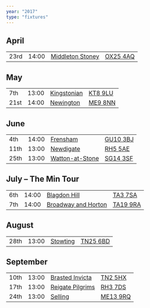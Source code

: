 ```yaml
---
year: "2017"
type: "fixtures"
---
```


## April

|  |  |  |  |
|:---|:---|:---|:---|
| 23rd | 14:00 | [Middleton Stoney](/2017/middleton-stoney) | [OX25 4AQ](https//goo.gl/maps/2oHFhgW7cVt) |

## May

|  |  |  |  |
|:---|:---|:---|:---|
| 7th | 13:00 | [Kingstonian](/2017/kingstonian) | [KT8 9LU](https//goo.gl/maps/4kwjPyThUMkyQfhe8) |
| 21st | 14:00 | [Newington](/2017/newington) | [ME9 8NN](https//goo.gl/maps/2XwQKWc9brr) |

## June

|  |  |  |  |
|:---|:---|:---|:---|
| 4th | 14:00 | [Frensham](/2017/frensham) | [GU10 3BJ](https//goo.gl/maps/xBUZvPU1vnK2) |
| 11th | 13:00 | [Newdigate](/2017/newdigate) | [RH5 5AE](http://goo.gl/maps/2RKzj) |
| 25th | 13:00 | [Watton-at-Stone](/2017/watton-at-stone) | [SG14 3SF](https://goo.gl/maps/2oHFhgW7cVt) |

## July – The Min Tour

|  |  |  |  |
|:---|:---|:---|:---|
| 6th | 14:00 | [Blagdon Hill](/2017/blagdon-hill) | [TA3 7SA](https//goo.gl/maps/H6iLZLNcja12) |
| 7th | 14:00 | [Broadway and Horton](/2017/broadway-and-horton) | [TA19 9RA](https//goo.gl/maps/hVamJL8if6v) |

## August

|  |  |  |  |
|:---|:---|:---|:---|
| 28th | 13:00 | [Stowting](/2017/stowting) | [TN25 6BD](https//goo.gl/maps/5KNmaMe6Wb42) |

## September

|  |  |  |  |
|:---|:---|:---|:---|
| 10th | 13:00 | [Brasted Invicta](/2017/brasted-invicta) | [TN2 5HX](https://goo.gl/maps/wC8nxBrVNym) |
| 17th | 13:00 | [Reigate Pilgrims](/2017/reigate-pilgrims) | [RH3 7DS](https//goo.gl/maps/APtKSjuaQ5v) |
| 24th | 13:00 | [Selling](/2017/selling) | [ME13 9RQ](https//goo.gl/maps/QeLhjBkEbJr) |
